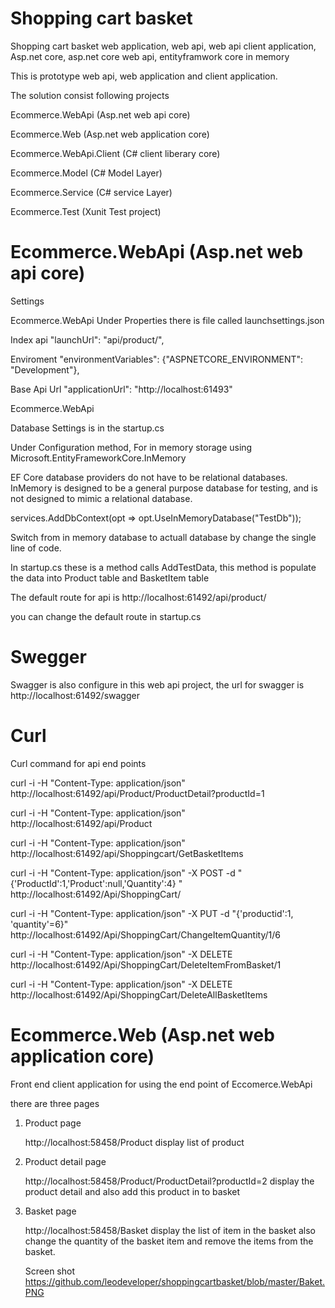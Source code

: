 # Shopping cart basket
Shopping cart basket web application, web api, web api client application, Asp.net core, asp.net core web api, entityframwork core in memory

This is prototype web api, web application and client application.

The solution consist following projects

Ecommerce.WebApi (Asp.net web api core)

Ecommerce.Web (Asp.net web application core)

Ecommerce.WebApi.Client (C# client liberary core)

Ecommerce.Model (C# Model Layer)

Ecommerce.Service (C# service Layer)

Ecommerce.Test (Xunit Test project)


# Ecommerce.WebApi (Asp.net web api core)

Settings

Ecommerce.WebApi Under Properties there is file called launchsettings.json

Index api    "launchUrl": "api/product/",
 
Enviroment     "environmentVariables": {"ASPNETCORE_ENVIRONMENT": "Development"},
 
Base Api Url        "applicationUrl": "http://localhost:61493"
 
 
Ecommerce.WebApi 

Database Settings is in the startup.cs

Under Configuration method, For in memory storage using Microsoft.EntityFrameworkCore.InMemory 

EF Core database providers do not have to be relational databases. InMemory is designed to be a general purpose database for testing, and is not designed to mimic a relational database.

services.AddDbContext<EnityFramWorkDbContext>(opt => opt.UseInMemoryDatabase("TestDb"));
      
Switch from in memory database to actuall database by change the single line of code.

In startup.cs these is a method calls AddTestData, this method is populate the data into Product table and BasketItem table

The default route for api is http://localhost:61492/api/product/

you can change the default route in startup.cs

# Swegger
Swagger is also configure in this web api project, the url for swagger is http://localhost:61492/swagger

# Curl 

Curl command for api end points 

curl -i -H "Content-Type: application/json" http://localhost:61492/api/Product/ProductDetail?productId=1

curl -i -H "Content-Type: application/json" http://localhost:61492/api/Product

curl -i -H "Content-Type: application/json" http://localhost:61492/api/Shoppingcart/GetBasketItems

curl -i -H "Content-Type: application/json" -X POST -d "{'ProductId':1,'Product':null,'Quantity':4} " http://localhost:61492/Api/ShoppingCart/

curl -i  -H "Content-Type: application/json" -X PUT -d "{'productid':1, 'quantity'=6}" http://localhost:61492/Api/ShoppingCart/ChangeItemQuantity/1/6

curl -i  -H "Content-Type: application/json" -X DELETE http://localhost:61492/Api/ShoppingCart/DeleteItemFromBasket/1

curl -i  -H "Content-Type: application/json" -X DELETE http://localhost:61492/Api/ShoppingCart/DeleteAllBasketItems

# Ecommerce.Web (Asp.net web application core)

Front end client application for using the end point of Eccomerce.WebApi

there are three pages

1. Product page 

   http://localhost:58458/Product display list of product
   
2. Product detail page

   http://localhost:58458/Product/ProductDetail?productId=2 display the product detail and also add this product in to basket
   
3. Basket page 

   http://localhost:58458/Basket display the list of item in the basket also change the quantity of the basket item and remove the items    from the basket.
   
   Screen shot 
   https://github.com/leodeveloper/shoppingcartbasket/blob/master/Baket.PNG

